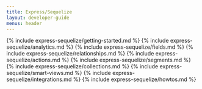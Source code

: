 ```yaml
---
title: Express/Sequelize
layout: developer-guide
menus: header
---
```


{% include express-sequelize/getting-started.md %}
{% include express-sequelize/analytics.md %}
{% include express-sequelize/fields.md %}
{% include express-sequelize/relationships.md %}
{% include express-sequelize/actions.md %}
{% include express-sequelize/segments.md %}
{% include express-sequelize/collections.md %}
{% include express-sequelize/smart-views.md %}
{% include express-sequelize/integrations.md %}
{% include express-sequelize/howtos.md %}
